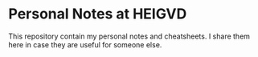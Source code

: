 # Personal Notes at HEIGVD

This repository contain my personal notes and cheatsheets. I share them here in
case they are useful for someone else.
